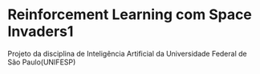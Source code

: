<h1>Reinforcement Learning com Space Invaders1</h1>

Projeto da disciplina de Inteligência Artificial da Universidade Federal de São Paulo(UNIFESP)

